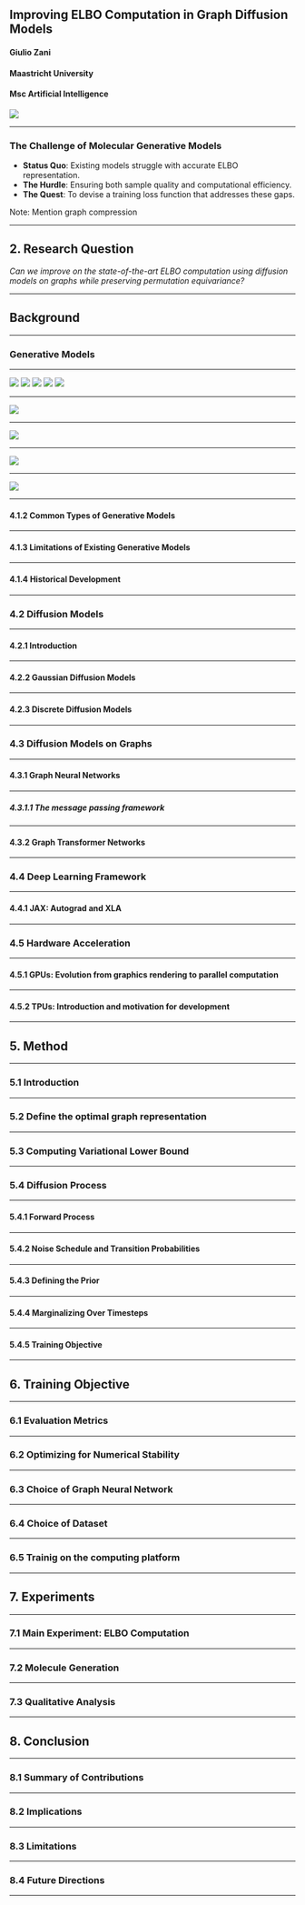 ## Improving ELBO Computation in Graph Diffusion Models

#### Giulio Zani

#### Maastricht University

#### Msc Artificial Intelligence

<img src='./one_molecule.png' class='rounded-image' style='max-width:85%'>

---

### The Challenge of Molecular Generative Models

- **Status Quo**: Existing models struggle with accurate ELBO representation.
- **The Hurdle**: Ensuring both sample quality and computational efficiency.
- **The Quest**: To devise a training loss function that addresses these gaps.

Note: Mention graph compression

---

## 2. Research Question

<div class='fragment'>
    <i>Can we improve on the state-of-the-art ELBO computation using diffusion models on graphs while preserving permutation equivariance?</i>
</div>

---

## Background

---

### Generative Models

<!-- #### 4.1.1 Generative Models: An Overview -->

---

<!-- <img src='./GANs.svg' style='max-width:85%'> -->
<img class="fragment fade-in fade-out" src="./GANs.svg"/>
<img class="fragment fade-out" src="./VAEs.svg" />
<img class="fragment fade-out" src="./Normalizing Flows.svg" />
<img class="fragment" src="./Autoregressive Models.svg" />
<img class="fragment" src="./Diffusion models.svg" />

---

<img src='./VAEs.svg' style='max-width:85%'>

---

<img src='./Normalizing Flows.svg' style='max-width:85%'>

---

<img src='./Autoregressive Models.svg' style='max-width:85%'>

---

<img src='./Diffusion models.svg' style='max-width:85%'>

---

#### 4.1.2 Common Types of Generative Models

---

#### 4.1.3 Limitations of Existing Generative Models

---

#### 4.1.4 Historical Development

---

### 4.2 Diffusion Models

---

#### 4.2.1 Introduction

---

#### 4.2.2 Gaussian Diffusion Models

---

#### 4.2.3 Discrete Diffusion Models

---

### 4.3 Diffusion Models on Graphs

---

#### 4.3.1 Graph Neural Networks

---

##### 4.3.1.1 The message passing framework

---

#### 4.3.2 Graph Transformer Networks

---

### 4.4 Deep Learning Framework

---

#### 4.4.1 JAX: Autograd and XLA

---

### 4.5 Hardware Acceleration

---

#### 4.5.1 GPUs: Evolution from graphics rendering to parallel computation

---

#### 4.5.2 TPUs: Introduction and motivation for development

---

## 5. Method

---

### 5.1 Introduction

---

### 5.2 Define the optimal graph representation

---

### 5.3 Computing Variational Lower Bound

---

### 5.4 Diffusion Process

---

#### 5.4.1 Forward Process

---

#### 5.4.2 Noise Schedule and Transition Probabilities

---

#### 5.4.3 Defining the Prior

---

#### 5.4.4 Marginalizing Over Timesteps

---

#### 5.4.5 Training Objective

---

## 6. Training Objective

---

### 6.1 Evaluation Metrics

---

### 6.2 Optimizing for Numerical Stability

---

### 6.3 Choice of Graph Neural Network

---

### 6.4 Choice of Dataset

---

### 6.5 Trainig on the computing platform

---

## 7. Experiments

---

### 7.1 Main Experiment: ELBO Computation

---

### 7.2 Molecule Generation

---

### 7.3 Qualitative Analysis

---

## 8. Conclusion

---

### 8.1 Summary of Contributions

---

### 8.2 Implications

---

### 8.3 Limitations

---

### 8.4 Future Directions

---
